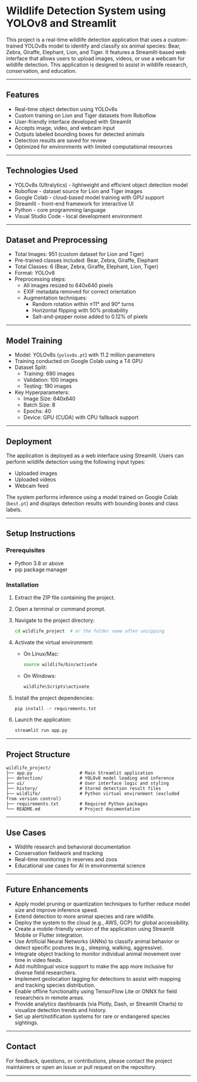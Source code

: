# Wildlife Detection System using YOLOv8 and Streamlit

This project is a real-time wildlife detection application that uses a custom-trained YOLOv8s model to identify and classify six animal species: Bear, Zebra, Giraffe, Elephant, Lion, and Tiger. It features a Streamlit-based web interface that allows users to upload images, videos, or use a webcam for wildlife detection. This application is designed to assist in wildlife research, conservation, and education.

---

## Features

- Real-time object detection using YOLOv8s
- Custom training on Lion and Tiger datasets from Roboflow
- User-friendly interface developed with Streamlit
- Accepts image, video, and webcam input
- Outputs labeled bounding boxes for detected animals
- Detection results are saved for review
- Optimized for environments with limited computational resources

---

## Technologies Used

- YOLOv8s (Ultralytics) - lightweight and efficient object detection model
- Roboflow - dataset source for Lion and Tiger images
- Google Colab - cloud-based model training with GPU support
- Streamlit - front-end framework for interactive UI
- Python - core programming language
- Visual Studio Code - local development environment

---

## Dataset and Preprocessing

- Total Images: 951 (custom dataset for Lion and Tiger)
- Pre-trained classes included: Bear, Zebra, Giraffe, Elephant
- Total Classes: 6 (Bear, Zebra, Giraffe, Elephant, Lion, Tiger)
- Format: YOLOv8
- Preprocessing steps:
  - All images resized to 640x640 pixels
  - EXIF metadata removed for correct orientation
  - Augmentation techniques:
    - Random rotation within ±11° and 90° turns
    - Horizontal flipping with 50% probability
    - Salt-and-pepper noise added to 0.12% of pixels

---

## Model Training

- Model: YOLOv8s (`yolov8s.pt`) with 11.2 million parameters
- Training conducted on Google Colab using a T4 GPU
- Dataset Split:
  - Training: 690 images
  - Validation: 100 images
  - Testing: 190 images
- Key Hyperparameters:
  - Image Size: 640x640
  - Batch Size: 8
  - Epochs: 40
  - Device: GPU (CUDA) with CPU fallback support

---

## Deployment

The application is deployed as a web interface using Streamlit. Users can perform wildlife detection using the following input types:

- Uploaded images
- Uploaded videos
- Webcam feed

The system performs inference using a model trained on Google Colab (`best.pt`) and displays detection results with bounding boxes and class labels.

---

## Setup Instructions

### Prerequisites

- Python 3.8 or above
- pip package manager

### Installation

1. Extract the ZIP file containing the project.
2. Open a terminal or command prompt.
3. Navigate to the project directory:

   ```bash
   cd wildlife_project  # or the folder name after unzipping
   ```

4. Activate the virtual environment:

   - On Linux/Mac:

     ```bash
     source wildlife/bin/activate
     ```

   - On Windows:

     ```bash
     wildlife\Scripts\activate
     ```

5. Install the project dependencies:

   ```bash
   pip install -r requirements.txt
   ```

6. Launch the application:

   ```bash
   streamlit run app.py
   ```

---

## Project Structure

```
wildlife_project/
├── app.py                  # Main Streamlit application
├── detection/              # YOLOv8 model loading and inference
├── ui/                     # User interface logic and styling
├── history/                # Stored detection result files
├── wildlife/               # Python virtual environment (excluded from version control)
├── requirements.txt        # Required Python packages
└── README.md               # Project documentation
```

---

## Use Cases

- Wildlife research and behavioral documentation
- Conservation fieldwork and tracking
- Real-time monitoring in reserves and zoos
- Educational use cases for AI in environmental science

---

## Future Enhancements

- Apply model pruning or quantization techniques to further reduce model size and improve inference speed.
- Extend detection to more animal species and rare wildlife.
- Deploy the system to the cloud (e.g., AWS, GCP) for global accessibility.
- Create a mobile-friendly version of the application using Streamlit Mobile or Flutter integration.
- Use Artificial Neural Networks (ANNs) to classify animal behavior or detect specific postures (e.g., sleeping, walking, aggressive).
- Integrate object tracking to monitor individual animal movement over time in video feeds.
- Add multilingual voice support to make the app more inclusive for diverse field researchers.
- Implement geolocation tagging for detections to assist with mapping and tracking species distribution.
- Enable offline functionality using TensorFlow Lite or ONNX for field researchers in remote areas.
- Provide analytics dashboards (via Plotly, Dash, or Streamlit Charts) to visualize detection trends and history.
- Set up alert/notification systems for rare or endangered species sightings.

---

## Contact

For feedback, questions, or contributions, please contact the project maintainers or open an issue or pull request on the repository.

---
